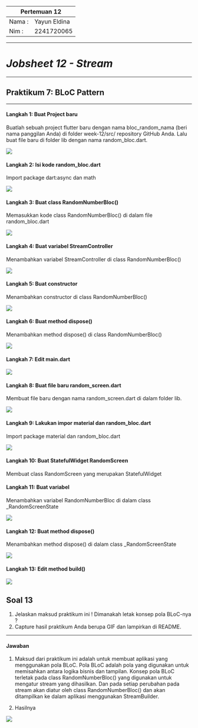 <table>
    <thead>
        <th style="text-align: center;" colspan="2">Pertemuan 12</th>
    </thead>
    <tbody>
        <tr>
            <td>Nama :</td>
            <td>Yayun Eldina</td>
        </tr>
        <tr>
            <td>Nim :</td>
            <td>2241720065</td>
        </tr>
    </tbody>
</table>

**********
# *Jobsheet 12 - Stream*
***********

## **Praktikum 7: BLoC Pattern**

-----

#### **Langkah 1: Buat Project baru**
Buatlah sebuah project flutter baru dengan nama bloc_random_nama (beri nama panggilan Anda) di folder week-12/src/ repository GitHub Anda. Lalu buat file baru di folder lib dengan nama random_bloc.dart.

<img src="img/p7.1.png">

#### **Langkah 2: Isi kode random_bloc.dart**
Import package dart:async dan math

<img src="img/p7.2.png">

#### **Langkah 3: Buat class RandomNumberBloc()**
Memasukkan kode class RandomNumberBloc() di dalam file random_bloc.dart

<img src="img/p7.3.png">

#### **Langkah 4: Buat variabel StreamController**
Menambahkan variabel StreamController di class RandomNumberBloc()

<img src="img/p7.4.png">

#### **Langkah 5: Buat constructor**
Menambahkan constructor di class RandomNumberBloc()

<img src="img/p7.5.png">

#### **Langkah 6: Buat method dispose()**
Menambahkan method dispose() di class RandomNumberBloc()

<img src="img/p7.6.png">

#### **Langkah 7: Edit main.dart**

<img src="img/p7.7.png">

#### **Langkah 8: Buat file baru random_screen.dart**
Membuat file baru dengan nama random_screen.dart di dalam folder lib.

<img src="img/p7.8.png">

#### **Langkah 9: Lakukan impor material dan random_bloc.dart**
Import package material dan random_bloc.dart

<img src="img/p7.9.png">

#### **Langkah 10: Buat StatefulWidget RandomScreen**
Membuat class RandomScreen yang merupakan StatefulWidget

#### **Langkah 11: Buat variabel**
Menambahkan variabel RandomNumberBloc di dalam class _RandomScreenState

<img src="img/p7.11.png">

#### **Langkah 12: Buat method dispose()**
Menambahkan method dispose() di dalam class _RandomScreenState

<img src="img/p7.12.png">

#### **Langkah 13: Edit method build()**

<img src="img/p7.13.png">


## **Soal 13**
1. Jelaskan maksud praktikum ini ! Dimanakah letak konsep pola BLoC-nya ?
2. Capture hasil praktikum Anda berupa GIF dan lampirkan di README.

-----

#### **Jawaban**
1. Maksud dari praktikum ini adalah untuk membuat aplikasi yang menggunakan pola BLoC. Pola BLoC adalah pola yang digunakan untuk memisahkan antara logika bisnis dan tampilan. Konsep pola BLoC terletak pada class RandomNumberBloc() yang digunakan untuk mengatur stream yang dihasilkan. Dan pada setiap perubahan pada stream akan diatur oleh class RandomNumberBloc() dan akan ditampilkan ke dalam aplikasi menggunakan StreamBuilder.

2. Hasilnya

<img src="img/p7.hasil.gif">

